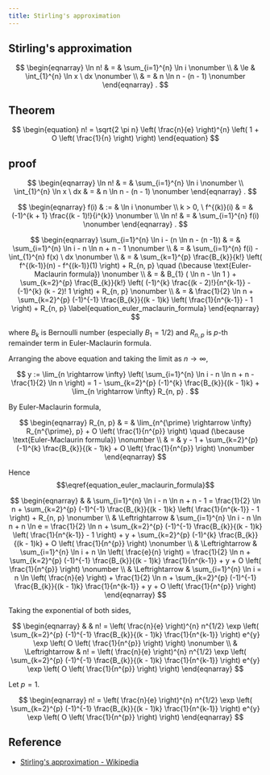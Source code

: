 ```yaml
---
title: Stirling's approximation
---
```


## Stirling's approximation

$$
\begin{eqnarray}
    \ln n!
    & = &
        \sum_{i=1}^{n}
            \ln i
    \nonumber
    \\
    & \le &
        \int_{1}^{n}
            \ln x
        \ dx
    \nonumber
    \\
    & = &
        n \ln n
        -
        (n - 1)
    \nonumber
\end{eqnarray}
    .
$$

## Theorem

$$
\begin{equation}
    n!
    =
    \sqrt{2 \pi n}
    \left(
        \frac{n}{e}
    \right)^{n}
    \left(
        1
        +
        O
        \left(
            \frac{1}{n}
        \right)
    \right)
\end{equation}
$$

## proof

$$
\begin{eqnarray}
    \ln n!
    & = &
        \sum_{i=1}^{n}
            \ln i
    \nonumber
    \\
    \int_{1}^{n}
        \ln x
    \ dx
    & = &
        n \ln n
        -
        (n - 1)
    \nonumber
\end{eqnarray}
    .
$$

$$
\begin{eqnarray}
    f(i)
    & := &
        \ln i
    \nonumber
    \\
    k > 0,
    \
    f^{(k)}(i)
    & = &
        (-1)^{k + 1}
        \frac{(k - 1)!}{i^{k}}
    \nonumber
    \\
    \ln n!
    & = &
        \sum_{i=1}^{n}
            f(i)
    \nonumber
\end{eqnarray}
    .
$$

$$
\begin{eqnarray}
    \sum_{i=1}^{n}
        \ln i
    -
    (n \ln n - (n -1))
    & = &
        \sum_{i=1}^{n}
            \ln i
        -
        n \ln n
        +
        n - 1
    \nonumber
    \\
    & = &
        \sum_{i=1}^{n}
            f(i)
        -
        \int_{1}^{n}
            f(x)
        \ dx
    \nonumber
    \\
    & = &
        \sum_{k=1}^{p}
            \frac{B_{k}}{k!}
            \left(
                f^{(k-1)}(n)
                -
                f^{(k-1)}(1)
            \right)
            +
            R_{n, p}
        \quad
        (\because \text{Euler-Maclaurin formula})
    \nonumber
    \\
    & = &
        B_{1}
        (
            \ln n
            -
            \ln 1
        )
        +
        \sum_{k=2}^{p}
            \frac{B_{k}}{k!}
            \left(
                (-1)^{k}
                \frac{(k - 2)!}{n^{k-1}}
                -
                (-1)^{k}
                (k - 2)!
                1
            \right)
            +
            R_{n, p}
    \nonumber
    \\
    & = &
        \frac{1}{2}
            \ln n
        +
        \sum_{k=2}^{p}
            (-1)^{-1}
            \frac{B_{k}}{(k - 1)k}
            \left(
                \frac{1}{n^{k-1}}
                -
                1
            \right)
        +
        R_{n, p}
    \label{equation_euler_maclaurin_formula}
\end{eqnarray}
$$

where $B_{k}$ is Bernoulli number (especially $B_{1}=1/2$) and $R_{n, p}$ is $p$-th remainder term in Euler-Maclaurin formula.

Arranging the above equation and taking the limit as $n \rightarrow \infty$,

$$
    y
    :=
    \lim_{n \rightarrow \infty}
    \left(
        \sum_{i=1}^{n}
            \ln i
        -
        n \ln n
        +
        n
        -
        \frac{1}{2}
            \ln n
    \right)
    =
    1
    -
    \sum_{k=2}^{p}
        (-1)^{k}
        \frac{B_{k}}{(k - 1)k}
    +
    \lim_{n \rightarrow \infty}
    R_{n, p}
    .
$$

By Euler-Maclaurin formula,

$$
\begin{eqnarray}
    R_{n, p}
    & = &
        \lim_{n^{\prime} \rightarrow \infty}
            R_{n^{\prime}, p}
        +
        O
        \left(
            \frac{1}{n^{p}}
        \right)
        \quad
        (\because \text{Euler-Maclaurin formula})
    \nonumber
    \\
    & = &
        y
        -
        1
        +
        \sum_{k=2}^{p}
            (-1)^{k}
            \frac{B_{k}}{(k - 1)k}
        +
        O
        \left(
            \frac{1}{n^{p}}
        \right)
        \nonumber
\end{eqnarray}
$$

Hence
$$\eqref{equation_euler_maclaurin_formula}$$

$$
\begin{eqnarray}
    & &
        \sum_{i=1}^{n}
            \ln i
        -
        n \ln n
        +
        n - 1
        =
        \frac{1}{2}
            \ln n
        +
        \sum_{k=2}^{p}
            (-1)^{-1}
            \frac{B_{k}}{(k - 1)k}
            \left(
                \frac{1}{n^{k-1}}
                -
                1
            \right)
        +
        R_{n, p}
    \nonumber
    \\
    & \Leftrightarrow &
        \sum_{i=1}^{n}
            \ln i
        -
        n \ln n
        +
        n \ln e
        =
        \frac{1}{2}
            \ln n
        +
        \sum_{k=2}^{p}
            (-1)^{-1}
            \frac{B_{k}}{(k - 1)k}
            \left(
                \frac{1}{n^{k-1}}
                -
                1
            \right)
        +
        y
        +
        \sum_{k=2}^{p}
            (-1)^{k}
            \frac{B_{k}}{(k - 1)k}
        +
        O
        \left(
            \frac{1}{n^{p}}
        \right)
    \nonumber
    \\
    & \Leftrightarrow &
        \sum_{i=1}^{n}
            \ln i
        +
        n \ln
            \left(
                \frac{e}{n}
            \right)
        =
        \frac{1}{2}
            \ln n
        +
        \sum_{k=2}^{p}
            (-1)^{-1}
            \frac{B_{k}}{(k - 1)k}
            \frac{1}{n^{k-1}}
        +
        y
        +
        O
        \left(
            \frac{1}{n^{p}}
        \right)
    \nonumber
    \\
    & \Leftrightarrow &
        \sum_{i=1}^{n}
            \ln i
        =
        n \ln
            \left(
                \frac{n}{e}
            \right)
        +
        \frac{1}{2}
            \ln n
        +
        \sum_{k=2}^{p}
            (-1)^{-1}
            \frac{B_{k}}{(k - 1)k}
            \frac{1}{n^{k-1}}
        +
        y
        +
        O
        \left(
            \frac{1}{n^{p}}
        \right)
\end{eqnarray}
$$

Taking the exponential of both sides,

$$
\begin{eqnarray}
    & &
        n!
        =
        \left(
            \frac{n}{e}
        \right)^{n}
        n^{1/2}
        \exp
        \left(
            \sum_{k=2}^{p}
                (-1)^{-1}
                \frac{B_{k}}{(k - 1)k}
                \frac{1}{n^{k-1}}
        \right)
        e^{y}
        \exp
        \left(
            O
            \left(
                \frac{1}{n^{p}}
            \right)
        \right)
    \nonumber
    \\
    & \Leftrightarrow &
        n!
        =
        \left(
            \frac{n}{e}
        \right)^{n}
        n^{1/2}
        \exp
        \left(
            \sum_{k=2}^{p}
                (-1)^{-1}
                \frac{B_{k}}{(k - 1)k}
                \frac{1}{n^{k-1}}
        \right)
        e^{y}
        \exp
        \left(
            O
            \left(
                \frac{1}{n^{p}}
            \right)
        \right)
\end{eqnarray}
$$

Let $p=1$.

$$
\begin{eqnarray}
    n!
    =
    \left(
        \frac{n}{e}
    \right)^{n}
    n^{1/2}
    \exp
    \left(
        \sum_{k=2}^{p}
            (-1)^{-1}
            \frac{B_{k}}{(k - 1)k}
            \frac{1}{n^{k-1}}
    \right)
    e^{y}
    \exp
    \left(
        O
        \left(
            \frac{1}{n^{p}}
        \right)
    \right)
\end{eqnarray}
$$

## Reference
* [Stirling's approximation \- Wikipedia](https://en.wikipedia.org/wiki/Stirling%27s_approximation)
